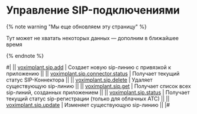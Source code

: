# Управление SIP-подключениями

{% note warning "Мы еще обновляем эту страницу" %}

Тут может не хватать некоторых данных — дополним в ближайшее время

{% endnote %}

#|
|| [voximplant.sip.add](./voximplant-sip-add.md) | Создает новую sip-линию с привязкой к приложению ||
|| [voximplant.sip.connector.status](./voximplant-sip-connector-status.md) | Получает текущий статус SIP-Коннектора ||
|| [voximplant.sip.delete](./voximplant-sip-delete.md) | Удаляет существующую sip-линию ||
|| [voximplant.sip.get](./voximplant-sip-get.md) | Получает список всех sip-линий, созданных приложением ||
|| [voximplant.sip.status](./voximplant-sip-status.md) | Получает текущий статус sip-регистрации (только для облачных АТС) ||
|| [voximplant.sip.update](./voximplant-sip-update.md) | Изменяет существующую sip-линию ||
|#